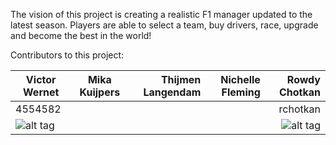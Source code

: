 The vision of this project is creating a realistic F1 manager updated to the latest season.
Players are able to select a team, buy drivers, race, upgrade and become the best in the world!


Contributors to this project:

| Victor Wernet | Mika Kuijpers | Thijmen Langendam      | Nichelle Fleming | Rowdy Chotkan |
| ------------- |:-------------:| ----------------------:|-----------------:|--------------:|
| 4554582       |               |                        |                  |rchotkan       |
| ![alt tag](http://tinyurl.com/haegpqr "Victor Wernet")|   |                        |                  |![alt tag](https://goo.gl/jofBVB "Rowdy Chotkan")|


